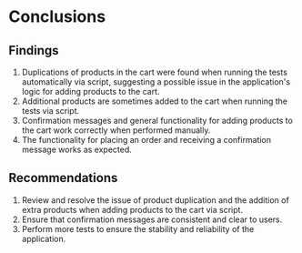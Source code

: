 # Conclusions

## Findings

1. Duplications of products in the cart were found when running the tests automatically via script, suggesting a possible issue in the application's logic for adding products to the cart.
2. Additional products are sometimes added to the cart when running the tests via script.
3. Confirmation messages and general functionality for adding products to the cart work correctly when performed manually.
4. The functionality for placing an order and receiving a confirmation message works as expected.

## Recommendations

1. Review and resolve the issue of product duplication and the addition of extra products when adding products to the cart via script.
2. Ensure that confirmation messages are consistent and clear to users.
3. Perform more tests to ensure the stability and reliability of the application.
